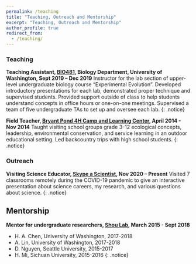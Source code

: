 ```yaml
---
permalink: /teaching
title: "Teaching, Outreach and Mentorship"
excerpt: "Teaching, Outreach and Mentorship"
author_profile: true
redirect_from:
  - /teaching/
---
```


### Teaching

**Teaching Assistant, [BIO481](http://kerrlab.org/Bio481/HomePage), Biology Department, University of Washington, Sept 2019 – Dec 2019**
Instructor for the lab section of upper-level undergraduate biology course “Experimental Evolution”. Developed introductory presentations for each lab, demonstrated proper technique and supervised students. Provided support outside of class to help students understand concepts in office hours or one-on-one meetings. Supervised a team of five undergraduate TAs to set up and oversee each lab.
{: .notice}

**Field Teacher, [Bryant Pond 4H Camp and Learning Center](https://extension.umaine.edu/bryantpond/lakeside-classroom/), April 2014 - Nov 2014**
Taught visiting school groups grade 3-12 ecological concepts, leadership, environmental conservation, and service learning in an outdoor educational setting. Led backcountry trips with high school students.
{: .notice}

### Outreach

**Visiting Science Educator, [Skype a Scientist](https://www.skypeascientist.com/), Nov 2020 – Present**
Visited 7 classrooms remotely during the COVID-19 pandemic to give an interactive presentation about science careers, my research, and various questions about science. 
{: .notice}

## Mentorship

**Mentor for undergraduate researchers, [Shou Lab](https://iris.ucl.ac.uk/iris/browse/profile?upi=WSHOU61), March 2015 - Sept 2018**
-	H. A. Chen, University of Washington, 2017-2018
-	A. Lin, University of Washington, 2017-2018
-	D. Nguyen, Seattle University, 2015-2017
-	H. Mi, Sichuan University, 2015-2016
{: .notice}
